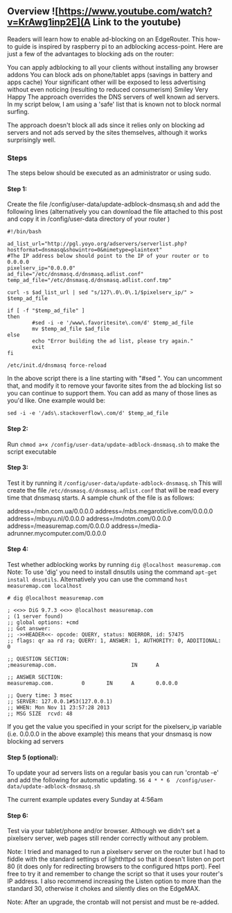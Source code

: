 ## Overview ![https://www.youtube.com/watch?v=KrAwg1inp2E](A Link to the youtube)

Readers will learn how to enable ad-blocking on an EdgeRouter. This how-to guide is inspired by  raspberry pi to an adblocking access-point. Here are just a few of the advantages to blocking ads on the router:

You can apply adblocking to all your clients without installing any browser addons
You can block ads on phone/tablet apps (savings in battery and apps cache)
Your significant other will be exposed to less advertising without even noticing (resulting to reduced consumerism) Smiley Very Happy
The approach overrides the DNS servers of well known ad servers. In my script below, I am using a 'safe' list that is known not to block normal surfing.

The approach doesn't block all ads since it relies only on blocking ad servers and not ads served by the sites themselves, although it works surprisingly well.

### Steps

The steps below should be executed as an administrator or using sudo.

#### Step 1: 
Create the file /config/user-data/update-adblock-dnsmasq.sh and add the following lines (alternatively you can download the file attached to this post and copy it in /config/user-data directory of your router )

```
#!/bin/bash

ad_list_url="http://pgl.yoyo.org/adservers/serverlist.php?hostformat=dnsmasq&showintro=0&mimetype=plaintext"
#The IP address below should point to the IP of your router or to 0.0.0.0
pixelserv_ip="0.0.0.0"
ad_file="/etc/dnsmasq.d/dnsmasq.adlist.conf"
temp_ad_file="/etc/dnsmasq.d/dnsmasq.adlist.conf.tmp"

curl -s $ad_list_url | sed "s/127\.0\.0\.1/$pixelserv_ip/" > $temp_ad_file

if [ -f "$temp_ad_file" ]
then
        #sed -i -e '/www\.favoritesite\.com/d' $temp_ad_file
        mv $temp_ad_file $ad_file
else
        echo "Error building the ad list, please try again."
        exit
fi

/etc/init.d/dnsmasq force-reload
```

In the above script there is a line starting with "#sed ". You can uncomment that, and modify it to remove your favorite sites from the ad blocking list so you can continue to support them. You can add as many of those lines as you'd like. One example would be:

`sed -i -e '/ads\.stackoverflow\.com/d' $temp_ad_file`

#### Step 2: 
Run `chmod a+x /config/user-data/update-adblock-dnsmasq.sh` to make the script executable

#### Step 3: 
Test it by running it `/config/user-data/update-adblock-dnsmasq.sh`
This will create the file `/etc/dnsmasq.d/dnsmasq.adlist.conf` that will be read every time that dnsmasq starts. A sample chunk of the file is as follows:

address=/mbn.com.ua/0.0.0.0
address=/mbs.megaroticlive.com/0.0.0.0
address=/mbuyu.nl/0.0.0.0
address=/mdotm.com/0.0.0.0
address=/measuremap.com/0.0.0.0
address=/media-adrunner.mycomputer.com/0.0.0.0

#### Step 4: 
Test whether adblocking works by running `dig @localhost measuremap.com`
 Note: To use 'dig' you need to install dnsutils using the command `apt-get install dnsutils`. Alternatively you can use the command `host measuremap.com localhost`

```
# dig @localhost measuremap.com

; <<>> DiG 9.7.3 <<>> @localhost measuremap.com
; (1 server found)
;; global options: +cmd
;; Got answer:
;; ->>HEADER<<- opcode: QUERY, status: NOERROR, id: 57475
;; flags: qr aa rd ra; QUERY: 1, ANSWER: 1, AUTHORITY: 0, ADDITIONAL: 0

;; QUESTION SECTION:
;measuremap.com.                        IN      A

;; ANSWER SECTION:
measuremap.com.         0       IN      A       0.0.0.0

;; Query time: 3 msec
;; SERVER: 127.0.0.1#53(127.0.0.1)
;; WHEN: Mon Nov 11 23:57:28 2013
;; MSG SIZE  rcvd: 48
```

If you get the value you specified in your script for the pixelserv_ip variable (i.e. 0.0.0.0 in the above example) this means that your dnsmasq is now blocking ad servers

#### Step 5 (optional): 
To update your ad servers lists on a regular basis you can run 'crontab -e' and add the following for automatic updating.
`56 4 * * 6  /config/user-data/update-adblock-dnsmasq.sh`

The current example updates every Sunday at 4:56am

#### Step 6: 
Test via your tablet/phone and/or browser. Although we didn't set a pixelserv server, web pages still render correctly without any problem.

Note: I tried and managed to run a pixelserv server on the router but I had to fiddle with the standard settings of lighthttpd so that it doesn't listen on port 80 (it does only for redirecting browsers to the configured https port). Feel free to try it and remember to change the script so that it uses your router's IP address. I also recommend increasing the Listen option to more than the standard 30, otherwise it chokes and silently dies on the EdgeMAX.

 

Note: After an upgrade, the crontab will not persist and must be re-added.
